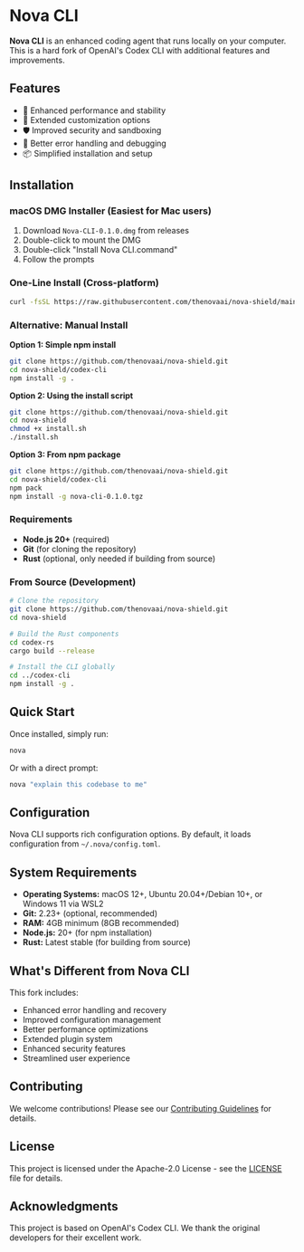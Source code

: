 # Nova CLI

**Nova CLI** is an enhanced coding agent that runs locally on your computer. This is a hard fork of OpenAI's Codex CLI with additional features and improvements.

## Features

- 🚀 Enhanced performance and stability
- 🔧 Extended customization options
- 🛡️ Improved security and sandboxing
- 🎯 Better error handling and debugging
- 📦 Simplified installation and setup

## Installation

### macOS DMG Installer (Easiest for Mac users)

1. Download `Nova-CLI-0.1.0.dmg` from releases
2. Double-click to mount the DMG
3. Double-click "Install Nova CLI.command"
4. Follow the prompts

### One-Line Install (Cross-platform)

```bash
curl -fsSL https://raw.githubusercontent.com/thenovaai/nova-shield/main/install-nova.sh | bash
```

### Alternative: Manual Install

**Option 1: Simple npm install**
```bash
git clone https://github.com/thenovaai/nova-shield.git
cd nova-shield/codex-cli
npm install -g .
```

**Option 2: Using the install script**
```bash
git clone https://github.com/thenovaai/nova-shield.git
cd nova-shield
chmod +x install.sh
./install.sh
```

**Option 3: From npm package**
```bash
git clone https://github.com/thenovaai/nova-shield.git
cd nova-shield/codex-cli
npm pack
npm install -g nova-cli-0.1.0.tgz
```

### Requirements
- **Node.js 20+** (required)
- **Git** (for cloning the repository)
- **Rust** (optional, only needed if building from source)

### From Source (Development)

```bash
# Clone the repository
git clone https://github.com/thenovaai/nova-shield.git
cd nova-shield

# Build the Rust components
cd codex-rs
cargo build --release

# Install the CLI globally
cd ../codex-cli
npm install -g .
```

## Quick Start

Once installed, simply run:

```bash
nova
```

Or with a direct prompt:

```bash
nova "explain this codebase to me"
```

## Configuration

Nova CLI supports rich configuration options. By default, it loads configuration from `~/.nova/config.toml`.

## System Requirements

- **Operating Systems:** macOS 12+, Ubuntu 20.04+/Debian 10+, or Windows 11 via WSL2
- **Git:** 2.23+ (optional, recommended)
- **RAM:** 4GB minimum (8GB recommended)
- **Node.js:** 20+ (for npm installation)
- **Rust:** Latest stable (for building from source)

## What's Different from Nova CLI

This fork includes:

- Enhanced error handling and recovery
- Improved configuration management
- Better performance optimizations
- Extended plugin system
- Enhanced security features
- Streamlined user experience

## Contributing

We welcome contributions! Please see our [Contributing Guidelines](CONTRIBUTING.md) for details.

## License

This project is licensed under the Apache-2.0 License - see the [LICENSE](LICENSE) file for details.

## Acknowledgments

This project is based on OpenAI's Codex CLI. We thank the original developers for their excellent work.